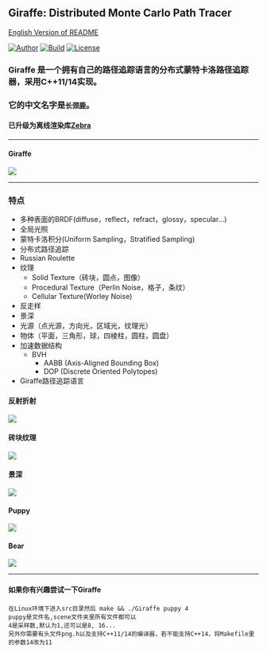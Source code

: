 ## Giraffe: Distributed Monte Carlo Path Tracer
[English Version of README](./README.en.md)

[![Author](https://img.shields.io/badge/Author-UncP-blue.svg)]()
[![Build](https://img.shields.io/badge/Build-Passing-brightgreen.svg)](https://travis-ci.org/UncP/Giraffe)
[![License](https://img.shields.io/badge/License-BSD-red.svg)](./LICENSE)

### Giraffe 是一个拥有自己的路径追踪语言的分布式蒙特卡洛路径追踪器，采用C++11/14实现。
### 它的中文名字是`长颈鹿`。

#### 已升级为离线渲染库[Zebra](https://github.com/UncP/Zebra)

***

#### Giraffe
![](./image/giraffe.png)

***

### 特点
* 多种表面的BRDF(diffuse，reflect，refract，glossy，specular...)
* 全局光照
* 蒙特卡洛积分(Uniform Sampling，Stratified Sampling)
* 分布式路径追踪
* Russian Roulette
* 纹理
	- Solid Texture（砖块，圆点，图像）
	- Procedural Texture（Perlin Noise，格子，条纹）
	- Cellular Texture(Worley Noise)
* 反走样
* 景深
* 光源（点光源，方向光，区域光，纹理光）
* 物体（平面，三角形，球，四棱柱，圆柱，圆盘）
* 加速数据结构
	- BVH
		+	AABB (Axis-Aligned Bounding Box)
		+	DOP	(Discrete Oriented Polytopes)
* Giraffe路径追踪语言


#### 反射折射
![](./image/reflect_refract.png)

#### 砖块纹理
![](./image/brick.png)

#### 景深
![](./image/depth_of_field.png)

#### Puppy
![](./image/puppy.png)

#### Bear
![](./image/bear.png)

***

#### 如果你有兴趣尝试一下Giraffe
`在Linux环境下进入src目录然后 make && ./Giraffe puppy 4`  
`puppy是文件名,scene文件夹里所有文件都可以`  
`4是采样数,默认为1,还可以是8, 16...`  
`另外你需要有头文件png.h以及支持C++11/14的编译器，若不能支持C++14，将Makefile里的参数14改为11`

